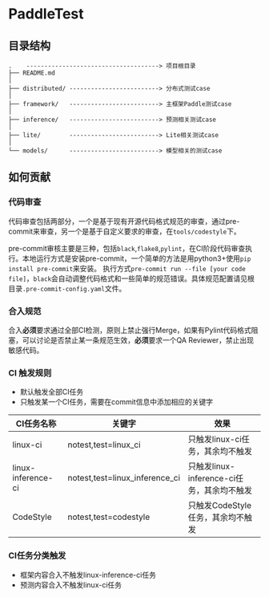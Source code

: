 # PaddleTest
## 目录结构
```
.    -------------------------------------> 项目根目录
├── README.md
│
├── distributed/ -------------------------> 分布式测试case
│
├── framework/   -------------------------> 主框架Paddle测试case
│
├── inference/   -------------------------> 预测相关测试case
│
├── lite/        -------------------------> Lite相关测试case
│
└── models/      -------------------------> 模型相关的测试case
```


## 如何贡献
### 代码审查
代码审查包括两部分，一个是基于现有开源代码格式规范的审查，通过pre-commit来审查，另一个是基于自定义要求的审查，在`tools/codestyle`下。

pre-commit审核主要是三种，包括`black`,`flake8`,`pylint`，在CI阶段代码审查执行。本地运行方式是安装pre-commit，一个简单的方法是用python3+使用`pip install pre-commit`来安装。
执行方式`pre-commit run --file [your code file]`，`black`会自动调整代码格式和一些简单的规范错误。具体规范配置请见根目录`.pre-commit-config.yaml`文件。

### 合入规范
合入**必须**要求通过全部CI检测，原则上禁止强行Merge，如果有Pylint代码格式阻塞，可以讨论是否禁止某一条规范生效，**必须**要求一个QA Reviewer，禁止出现敏感代码。

### CI 触发规则
+ 默认触发全部CI任务
+ 只触发某一个CI任务，需要在commit信息中添加相应的关键字

|CI任务名称|关键字|效果|
|---|---|---|
|linux-ci|notest,test=linux_ci|只触发linux-ci任务，其余均不触发|
|linux-inference-ci|notest,test=linux_inference_ci|只触发linux-inference-ci任务，其余均不触发|
|CodeStyle|notest,test=codestyle|只触发CodeStyle任务，其余均不触发|

### CI任务分类触发
+ 框架内容合入不触发linux-inference-ci任务
+ 预测内容合入不触发linux-ci任务
